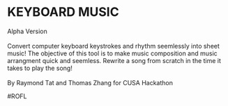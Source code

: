 # KEYBOARD MUSIC
Alpha Version
<BR><BR>
Convert computer keyboard keystrokes and rhythm seemlessly into sheet music! The objective of this tool is to make music composition and music arrangment quick and seemless. Rewrite a song from scratch in the time it takes to play the song!<br><br>
By Raymond Tat and Thomas Zhang for CUSA Hackathon

#ROFL

